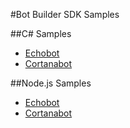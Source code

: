 <!-- 
NavPath: Bot Framework/Bot Builder SDK
LinkLabel: Bot Builder SDK Samples
Url: bot-framework/documentation/bot-builder-samples
-->

#Bot Builder SDK Samples

##C# Samples
* <a href="https://github.com/Microsoft/ProjectOxford-ClientSDK" target="_blank">Echobot</a>
* <a href="https://github.com/Microsoft/ProjectOxford-ClientSDK" target="_blank">Cortanabot</a>

##Node.js Samples
* <a href="https://github.com/Microsoft/ProjectOxford-ClientSDK" target="_blank">Echobot</a>
* <a href="https://github.com/Microsoft/ProjectOxford-ClientSDK" target="_blank">Cortanabot</a>
